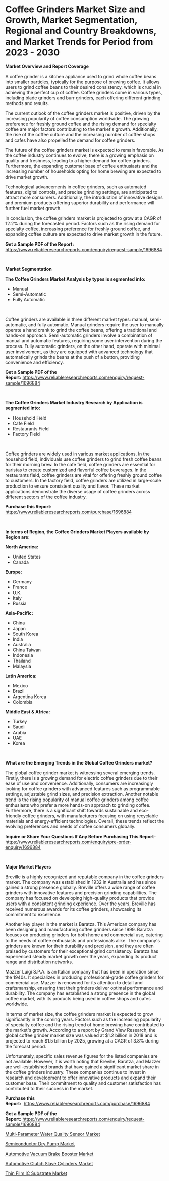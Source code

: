 <p><h1>Coffee Grinders Market Size and Growth, Market Segmentation, Regional and Country Breakdowns, and Market Trends for Period from 2023 -  2030</h1></p><p><strong>Market Overview and Report Coverage</strong></p>
<p><p>A coffee grinder is a kitchen appliance used to grind whole coffee beans into smaller particles, typically for the purpose of brewing coffee. It allows users to grind coffee beans to their desired consistency, which is crucial in achieving the perfect cup of coffee. Coffee grinders come in various types, including blade grinders and burr grinders, each offering different grinding methods and results.</p><p>The current outlook of the coffee grinders market is positive, driven by the increasing popularity of coffee consumption worldwide. The growing preference for freshly ground coffee and the rising demand for specialty coffee are major factors contributing to the market's growth. Additionally, the rise of the coffee culture and the increasing number of coffee shops and cafes have also propelled the demand for coffee grinders.</p><p>The future of the coffee grinders market is expected to remain favorable. As the coffee industry continues to evolve, there is a growing emphasis on quality and freshness, leading to a higher demand for coffee grinders. Furthermore, the expanding customer base of coffee enthusiasts and the increasing number of households opting for home brewing are expected to drive market growth.</p><p>Technological advancements in coffee grinders, such as automated features, digital controls, and precise grinding settings, are anticipated to attract more consumers. Additionally, the introduction of innovative designs and premium products offering superior durability and performance will further fuel market growth.</p><p>In conclusion, the coffee grinders market is projected to grow at a CAGR of 12.2% during the forecasted period. Factors such as the rising demand for specialty coffee, increasing preference for freshly ground coffee, and expanding coffee culture are expected to drive market growth in the future.</p></p>
<p><strong>Get a Sample PDF of the Report:</strong> <a href="https://www.reliableresearchreports.com/enquiry/request-sample/1696884">https://www.reliableresearchreports.com/enquiry/request-sample/1696884</a></p>
<p>&nbsp;</p>
<p><strong>Market Segmentation</strong></p>
<p><strong>The Coffee Grinders Market Analysis by types is segmented into:</strong></p>
<p><ul><li>Manual</li><li>Semi-Automatic</li><li>Fully Automatic</li></ul></p>
<p>&nbsp;</p>
<p><p>Coffee grinders are available in three different market types: manual, semi-automatic, and fully automatic. Manual grinders require the user to manually operate a hand crank to grind the coffee beans, offering a traditional and hands-on approach. Semi-automatic grinders involve a combination of manual and automatic features, requiring some user intervention during the process. Fully automatic grinders, on the other hand, operate with minimal user involvement, as they are equipped with advanced technology that automatically grinds the beans at the push of a button, providing convenience and efficiency.</p></p>
<p><strong>Get a Sample PDF of the Report:</strong>&nbsp;<a href="https://www.reliableresearchreports.com/enquiry/request-sample/1696884">https://www.reliableresearchreports.com/enquiry/request-sample/1696884</a></p>
<p>&nbsp;</p>
<p><strong>The Coffee Grinders Market Industry Research by Application is segmented into:</strong></p>
<p><ul><li>Household Field</li><li>Cafe Field</li><li>Restaurants Field</li><li>Factory Field</li></ul></p>
<p>&nbsp;</p>
<p><p>Coffee grinders are widely used in various market applications. In the household field, individuals use coffee grinders to grind fresh coffee beans for their morning brew. In the cafe field, coffee grinders are essential for baristas to create customized and flavorful coffee beverages. In the restaurants field, coffee grinders are vital for offering freshly ground coffee to customers. In the factory field, coffee grinders are utilized in large-scale production to ensure consistent quality and flavor. These market applications demonstrate the diverse usage of coffee grinders across different sectors of the coffee industry.</p></p>
<p><strong>Purchase this Report:</strong>&nbsp; <a href="https://www.reliableresearchreports.com/purchase/1696884">https://www.reliableresearchreports.com/purchase/1696884</a></p>
<p>&nbsp;</p>
<p><strong>In terms of Region, the Coffee Grinders Market Players available by Region are:</strong></p>
<p>
    <p> <strong> North America: </strong>
        <ul>
            <li>United States</li>
            <li>Canada</li>
        </ul>
        </p> 
    <p> <strong> Europe: </strong>
        <ul>
            <li>Germany</li>
            <li>France</li>
            <li>U.K.</li>
            <li>Italy</li>
            <li>Russia</li>
        </ul>
        </p> 
    <p> <strong> Asia-Pacific: </strong>
        <ul>
            <li>China</li>
            <li>Japan</li>
            <li>South Korea</li>
            <li>India</li>
            <li>Australia</li>
            <li>China Taiwan</li>
            <li>Indonesia</li>
            <li>Thailand</li>
            <li>Malaysia</li>
        </ul>
        </p> 
    <p> <strong> Latin America: </strong>
        <ul>
            <li>Mexico</li>
            <li>Brazil</li>
            <li>Argentina Korea</li>
            <li>Colombia</li>
        </ul>
        </p> 
    <p> <strong> Middle East & Africa: </strong>
        <ul>
            <li>Turkey</li>
            <li>Saudi</li>
            <li>Arabia</li>
            <li>UAE</li>
            <li>Korea</li>
        </ul>
    </p>
    </p>
<p>&nbsp;</p>
<p><strong>What are the Emerging Trends in the Global Coffee Grinders market?</strong></p>
<p><p>The global coffee grinder market is witnessing several emerging trends. Firstly, there is a growing demand for electric coffee grinders due to their ease of use and convenience. Additionally, consumers are increasingly looking for coffee grinders with advanced features such as programmable settings, adjustable grind sizes, and precision extraction. Another notable trend is the rising popularity of manual coffee grinders among coffee enthusiasts who prefer a more hands-on approach to grinding coffee. Furthermore, there is a significant shift towards sustainable and eco-friendly coffee grinders, with manufacturers focusing on using recyclable materials and energy-efficient technologies. Overall, these trends reflect the evolving preferences and needs of coffee consumers globally.</p></p>
<p><strong>Inquire or Share Your Questions If Any Before Purchasing This Report</strong>- <a href="https://www.reliableresearchreports.com/enquiry/pre-order-enquiry/1696884">https://www.reliableresearchreports.com/enquiry/pre-order-enquiry/1696884</a></p>
<p>&nbsp;</p>
<p><strong>Major Market Players</strong></p>
<p><p>Breville is a highly recognized and reputable company in the coffee grinders market. The company was established in 1932 in Australia and has since gained a strong presence globally. Breville offers a wide range of coffee grinders with innovative features and precision grinding capabilities. The company has focused on developing high-quality products that provide users with a consistent grinding experience. Over the years, Breville has received numerous awards for its coffee grinders, showcasing its commitment to excellence.</p><p>Another key player in the market is Baratza. This American company has been designing and manufacturing coffee grinders since 1999. Baratza focuses on producing grinders for both home and commercial use, catering to the needs of coffee enthusiasts and professionals alike. The company's grinders are known for their durability and precision, and they are often praised by customers for their exceptional grind consistency. Baratza has experienced steady market growth over the years, expanding its product range and distribution networks.</p><p>Mazzer Luigi S.P.A. is an Italian company that has been in operation since the 1940s. It specializes in producing professional-grade coffee grinders for commercial use. Mazzer is renowned for its attention to detail and craftsmanship, ensuring that their grinders deliver optimal performance and durability. The company has established a strong presence in the global coffee market, with its products being used in coffee shops and cafes worldwide.</p><p>In terms of market size, the coffee grinders market is expected to grow significantly in the coming years. Factors such as the increasing popularity of specialty coffee and the rising trend of home brewing have contributed to the market's growth. According to a report by Grand View Research, the global coffee grinder market size was valued at $1.2 billion in 2018 and is projected to reach $1.5 billion by 2025, growing at a CAGR of 3.8% during the forecast period.</p><p>Unfortunately, specific sales revenue figures for the listed companies are not available. However, it is worth noting that Breville, Baratza, and Mazzer are well-established brands that have gained a significant market share in the coffee grinders industry. These companies continue to invest in research and development to offer innovative products and expand their customer base. Their commitment to quality and customer satisfaction has contributed to their success in the market.</p></p>
<p><strong>Purchase this Report:</strong>&nbsp;&nbsp;<a href="https://www.reliableresearchreports.com/purchase/1696884">https://www.reliableresearchreports.com/purchase/1696884</a></p>
<p></p>
<p><strong>Get a Sample PDF of the Report:</strong>&nbsp;<a href="https://www.reliableresearchreports.com/enquiry/request-sample/1696884">https://www.reliableresearchreports.com/enquiry/request-sample/1696884</a></p>
<p><p><a href="https://www.linkedin.com/pulse/multi-parameter-water-quality-sensor-market-size-share-amp-lrtac/">Multi-Parameter Water Quality Sensor Market</a></p><p><a href="https://www.linkedin.com/pulse/semiconductor-dry-pump-market-research-report-provides-thorough-0ughf/">Semiconductor Dry Pump Market</a></p><p><a href="https://medium.com/@sachintenrp23/automotive-vacuum-brake-booster-market-share-evolution-and-market-growth-trends-2023-2030-64db6687b41b">Automotive Vacuum Brake Booster Market</a></p><p><a href="https://medium.com/@yuvrajsinghrp23/automotive-clutch-slave-cylinders-market-insight-market-trends-growth-forecasted-from-2023-to-623ccd893178">Automotive Clutch Slave Cylinders Market</a></p><p><a href="https://www.linkedin.com/pulse/thin-film-ic-substrate-market-insights-players-forecast-ftk5c/">Thin Film IC Substrate Market</a></p></p>
